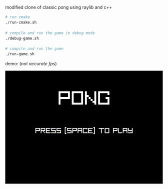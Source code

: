 modified clone of classic pong using raylib and c++ 

```bash
# run cmake
./run-cmake.sh

# compile and run the game in debug mode
./debug-game.sh

# compile and run the game
./run-game.sh
```

demo: (*not accurate fps*)

![gameplay](pong.gif)